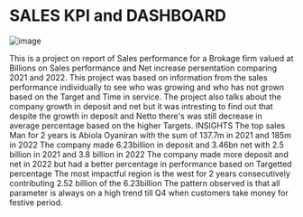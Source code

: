# SALES KPI and DASHBOARD



![image](https://encrypted-tbn0.gstatic.com/images?q=tbn:ANd9GcQTBJUbjhfERt3y6rbXxZeOrmuTeVndRqmq5Q&usqp=CAU)

This is a project on report of Sales performance for a Brokage firm valued at Billions on Sales performance and Net increase persentation comparing 2021 and 2022.
This project was based on information from the sales performance individually to see who was growing and who has not grown based on the Target and Time in service. The project also talks about the company growth in deposit and net but it was intresting to find out that despite the growth in deposit and Netto there's was still decrease in average percentage based on the higher Targets.
INSIGHTS
The top sales Man for 2 years is Abiola Oyaniran with the sum of 137.7m in 2021 and 185m in 2022
The company made 6.23billion in deposit and 3.46bn net with 2.5 billion in 2021 and 3.8 billion in 2022
The company made more deposit and net in 2022 but had a better percentage in performance based on Targetted percentage
The most impactful region is the west for 2 years consecutively contributing 2.52 billion of the 6.23billion
The pattern observed is that all parameter is always on a high trend till Q4 when customers take money for festive period.
